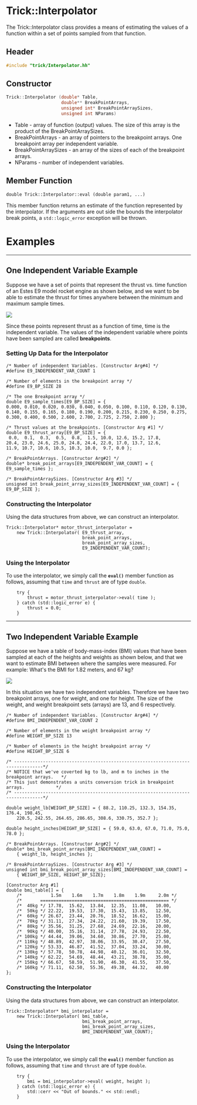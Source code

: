 # Trick::Interpolator

The Trick::Interpolator class provides a means of estimating the values of a function within a set of points sampled from that function.

## Header

```C
#include "trick/Interpolator.hh"
```

## Constructor

```C
Trick::Interpolator (double* Table,
                     double** BreakPointArrays,
                     unsigned int* BreakPointArraySizes,
                     unsigned int NParams)
```

* Table - array of function (output) values. The size of this array is the product of the BreakPointArraySizes.
* BreakPointArrays - an array of pointers to the breakpoint arrays. One breakpoint array per independent variable.
* BreakPointArraySizes - an array of the sizes of each of the breakpoint arrays.
* NParams - number of independent variables.

## Member Function

```
double Trick::Interpolator::eval (double param1, ...)
```
This member function returns an estimate of the function represented by the interpolator.
If the arguments are out side the bounds the interpolator break points, a ```std::logic_error```
exception will be thrown. 

# Examples

---

## One Independent Variable Example

Suppose we have a set of points that represent the thrust vs. time function of an Estes E9 model rocket engine as shown below, and we want to be able to estimate the thrust for times anywhere between the minimum and maximum sample times.

![](images/Estes_E9.png)

Since these points represent thrust as a function of time, time is the independent variable. 
The values of the independent variable where points have been sampled are called **breakpoints**.

### Setting Up Data for the Interpolator



```
/* Number of independent Variables. [Constructor Arg#4] */
#define E9_INDEPENDENT_VAR_COUNT 1

/* Number of elements in the breakpoint array */
#define E9_BP_SIZE 28

/* The one Breakpoint array */
double E9_sample_times[E9_BP_SIZE] = {
0.000, 0.010, 0.020, 0.030, 0.040, 0.050, 0.100, 0.110, 0.120, 0.130,
0.140, 0.155, 0.165, 0.180, 0.190, 0.200, 0.215, 0.230, 0.250, 0.275,
0.300, 0.400, 0.500, 2.600, 2.700, 2.725, 2.750, 2.800 };

/* Thrust values at the breakpoints. [Constructor Arg #1] */
double E9_thrust_array[E9_BP_SIZE] = {
 0.0,  0.1,  0.3,  0.5,  0.8,  1.5, 10.0, 12.6, 15.2, 17.8,
20.4, 23.0, 24.6, 25.0, 24.8, 24.4, 22.0, 17.0, 13.7, 12.6,
11.9, 10.7, 10.6, 10.5, 10.3, 10.0,  9.7, 0.0 };

/* BreakPointArrays. [Constructor Arg#2] */
double* break_point_arrays[E9_INDEPENDENT_VAR_COUNT] = { E9_sample_times };

/* BreakPointArraySizes. [Constructor Arg #3] */
unsigned int break_point_array_sizes[E9_INDEPENDENT_VAR_COUNT] = { E9_BP_SIZE };
```

### Constructing the Interpolator
Using the data structures from above, we can construct an interpolator.

```
Trick::Interpolator* motor_thrust_interpolator =
    new Trick::Interpolator( E9_thrust_array,
                             break_point_arrays,
                             break_point_array_sizes,
                             E9_INDEPENDENT_VAR_COUNT);
```

### Using the Interpolator
To use the interpolator, we simply call the **```eval()```** member function as follows, assuming that ```time``` and ```thrust``` are of type ```double```.

```
    try {
        thrust = motor_thrust_interpolator->eval( time );
    } catch (std::logic_error e) {
        thrust = 0.0;
    }
```

---

## Two Independent Variable Example

Suppose we have a table of body-mass-index (BMI) values that have been sampled at each of the heights and weights as shown below, and that we want to estimate BMI between where the samples were measured. For example: What's the BMI for 1.82 meters, and 67 kg?

![](images/bmi.png)

In this situation we have two independent variables. Therefore we have two breakpoint arrays, one for weight, and one for height. The size of the weight, and weight breakpoint sets (arrays) are 13, and 6 respectively.

```
/* Number of independent Variables. [Constructor Arg#4] */
#define BMI_INDEPENDENT_VAR_COUNT 2

/* Number of elements in the weight breakpoint array */
#define WEIGHT_BP_SIZE 13

/* Number of elements in the height breakpoint array */
#define HEIGHT_BP_SIZE 6

/* ---------------------------------------------------------------------------------*/
/* NOTICE that we've coverted kg to lb, and m to inches in the breakpoint arrays.   */
/* This just demonstrates a units conversion trick in breakpoint arrays.            */
/* ---------------------------------------------------------------------------------*/

double weight_lb[WEIGHT_BP_SIZE] = { 88.2, 110.25, 132.3, 154.35, 176.4, 198.45,
    220.5, 242.55, 264.65, 286.65, 308.6, 330.75, 352.7 };

double height_inches[HEIGHT_BP_SIZE] = { 59.0, 63.0, 67.0, 71.0, 75.0, 78.0 };

/* BreakPointArrays. [Constructor Arg#2] */
double* bmi_break_point_arrays[BMI_INDEPENDENT_VAR_COUNT] =
    { weight_lb, height_inches };

/* BreakPointArraySizes. [Constructor Arg #3] */
unsigned int bmi_break_point_array_sizes[BMI_INDEPENDENT_VAR_COUNT] =
    { WEIGHT_BP_SIZE, HEIGHT_BP_SIZE};

[Constructor Arg #1]
double bmi_table[] = {
    /*           1.5m    1.6m    1.7m    1.8m    1.9m     2.0m */
    /*       ================================================= */
    /*  40kg */ 17.78,  15.62,  13.84,  12.35,  11.08,   10.00,
    /*  50kg */ 22.22,  19.53,  17.30,  15.43,  13.85,   12.50,
    /*  60kg */ 26.67,  23.44,  20.76,  18.52,  16.62,   15.00,
    /*  70kg */ 31.11,  27.34,  24.22,  21.60,  19.39,   17.50,
    /*  80kg */ 35.56,  31.25,  27.68,  24.69,  22.16,   20.00,
    /*  90kg */ 40.00,  35.16,  31.14,  27.78,  24.93,   22.50,
    /* 100kg */ 44.44,  39.06,  34.60,  30.86,  27.70,   25.00,
    /* 110kg */ 48.89,  42.97,  38.06,  33.95,  30.47,   27.50,
    /* 120kg */ 53.33,  46.87,  41.52,  37.04,  33.24,   30.00,
    /* 130kg */ 57.78,  50.78,  44.98,  40.12,  36.01,   32.50,
    /* 140kg */ 62.22,  54.69,  48.44,  43.21,  38.78,   35.00,
    /* 150kg */ 66.67,  58.59,  51.90,  46.30,  41.55,   37.50,
    /* 160kg */ 71.11,  62.50,  55.36,  49.38,  44.32,   40.00
};
```


### Constructing the Interpolator
Using the data structures from above, we can construct an interpolator.

```
Trick::Interpolator* bmi_interpolator =
    new Trick::Interpolator( bmi_table,
                             bmi_break_point_arrays,
                             bmi_break_point_array_sizes,
                             BMI_INDEPENDENT_VAR_COUNT);
```

### Using the Interpolator
To use the interpolator, we simply call the **```eval()```** member function as follows, assuming that ```time``` and ```thrust``` are of type ```double```.

```
    try {
        bmi = bmi_interpolator->eval( weight, height );
    } catch (std::logic_error e) {
        std::cerr << "Out of bounds." << std::endl;
    }
```








